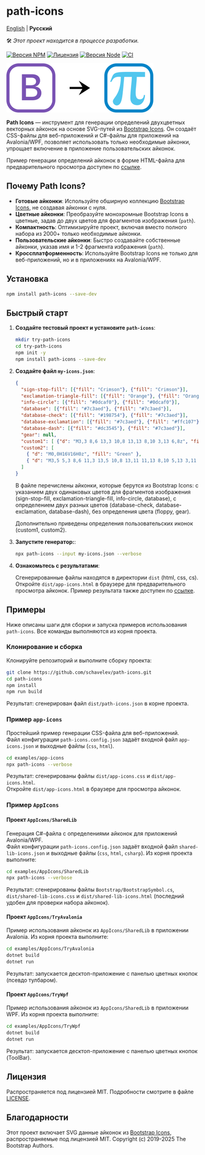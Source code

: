 # path-icons

[English](README.md) | **Русский**

🛠️ *Этот проект находится в процессе разработки.*

[![Версия NPM](https://img.shields.io/npm/v/path-icons.svg)](https://www.npmjs.com/package/path-icons)
[![Лицензия](https://img.shields.io/npm/l/path-icons.svg)](https://github.com/schavelev/path-icons/blob/main/LICENSE)
[![Версия Node](https://img.shields.io/node/v/path-icons)](https://github.com/schavelev/path-icons#installation)
[![CI](https://github.com/schavelev/path-icons/actions/workflows/ci.yml/badge.svg)](https://github.com/schavelev/path-icons/actions)

![Логотипы](logos.svg)

**Path Icons** — инструмент для генерации определений двухцветных векторных айконок на основе SVG-путей из [Bootstrap Icons](https://icons.getbootstrap.com/).
Он создаёт CSS-файлы для веб-приложений и C#-файлы для приложений на Avalonia/WPF, 
позволяет использовать только необходимые айконки, упрощает включение в приложение пользовательских айконок.

Пример генерации определений айконок в форме HTML-файла для предварительного просмотра доступен по [ссылке](https://schavelev.github.io/path-icons/examples/quick-start/my-icons.html).

## Почему Path Icons?

- **Готовые айконки**: Используйте обширную коллекцию [Bootstrap Icons](https://icons.getbootstrap.com/), не создавая айконки с нуля.
- **Цветные айконки**: Преобразуйте монохромные Bootstrap Icons в цветные, задав до двух цветов для фрагментов изображения (`path`).
- **Компактность**: Оптимизируйте проект, включая вместо полного набора из 2000+ только необходимые айконки.
- **Пользовательские айконки**: Быстро создавайте собственные айконки, указав имя и 1-2 фрагмента избражения (`path`).
- **Кроссплатформенность**: Используйте Bootstrap Icons не только для веб-приложений, но и в приложениях на Avalonia/WPF.

## Установка

```bash
npm install path-icons --save-dev
```

## Быстрый старт

1. **Создайте тестовый проект и установите `path-icons`**:
   ```bash
   mkdir try-path-icons
   cd try-path-icons
   npm init -y
   npm install path-icons --save-dev
   ```

2. **Создайте файл `my-icons.json`**:
   ```json
   {
     "sign-stop-fill": [{"fill": "Crimson"}, {"fill": "Crimson"}],
     "exclamation-triangle-fill": [{"fill": "Orange"}, {"fill": "Orange"}],
     "info-circle": [{"fill": "#0dcaf0"}, {"fill": "#0dcaf0"}],
     "database": [{"fill": "#7c3aed"}, {"fill": "#7c3aed"}], 
     "database-check": [{"fill": "#198754"}, {"fill": "#7c3aed"}], 
     "database-exclamation": [{"fill": "#7c3aed"}, {"fill": "#ffc107"}], 
     "database-dash": [{"fill": "#dc3545"}, {"fill": "#7c3aed"}], 
     "gear": null,
     "custom1": [ {"d": "M3,3 8,6 13,3 10,8 13,13 8,10 3,13 6,8z", "fill": "Red"} ],
     "custom2": [
       { "d": "M0,0H16V16H0z", "fill": "Green" },
       { "d": "M3,5 5,3 8,6 11,3 13,5 10,8 13,11 11,13 8,10 5,13 3,11 6,8z", "fill": "Red" }
     ]
   }
   ```
   В файле перечислены айконки, которые берутся из Bootstrap Icons: с указанием двух одинаковых цветов для фрагментов изображения (sign-stop-fill, exclamation-triangle-fill, info-circle, database), с определением двух разных цветов (database-check, database-exclamation, database-dash), без определения цвета (floppy, gear).
   
   Дополнительно приведены определения пользовательских иконок (custom1, custom2).



3. **Запустите генератор:**:
   ```bash
   npx path-icons --input my-icons.json --verbose
   ```

4. **Ознакомьтесь с результатами**:

   Сгенерированные файлы находятся в директории `dist` (html, css, cs). Откройте `dist/app-icons.html` в браузере для предварительного просмотра айконок.
   Пример результата также доступен по [ссылке](https://schavelev.github.io/path-icons/examples/quick-start/my-icons.html).

## Примеры

Ниже описаны шаги для сборки и запуска примеров использования `path-icons`. Все команды выполняются из корня проекта.

### Клонирование и сборка
Клонируйте репозиторий и выполните сборку проекта:
```bash
git clone https://github.com/schavelev/path-icons.git
cd path-icons
npm install
npm run build
```
Результат: сгенерирован файл `dist/path-icons.json` в корне проекта.

### Пример `app-icons`
Простейший пример генерации CSS-файла для веб-приложений.  
Файл конфигурации `path-icons.config.json` задаёт входной файл `app-icons.json` и выходные файлы (`css`, `html`).
```bash
cd examples/app-icons
npx path-icons --verbose
```
Результат: сгенерированы файлы `dist/app-icons.css` и `dist/app-icons.html`.  
Откройте `dist/app-icons.html` в браузере для просмотра айконок.

### Пример `AppIcons`

#### Проект `AppIcons/SharedLib`
Генерация C#-файла с определениями айконок для приложений Avalonia/WPF.  
Файл конфигурации `path-icons.config.json` задаёт входной файл `shared-lib-icons.json` и выходные файлы (`css`, `html`, `csharp`).
Из корня проекта выполните:
```bash
cd examples/AppIcons/SharedLib
npx path-icons --verbose
```
Результат: сгенерированы файлы `Bootstrap/BootstrapSymbol.cs`, `dist/shared-lib-icons.css` и `dist/shared-lib-icons.html` (последний удобен для проверки набора айконок).

#### Проект `AppIcons/TryAvalonia`
Пример использования айконок из `AppIcons/SharedLib` в приложении Avalonia.
Из корня проекта выполните:
```bash
cd examples/AppIcons/TryAvalonia
dotnet build
dotnet run
```
Результат: запускается десктоп-приложение с панелью цветных кнопок (псевдо тулбаром).

#### Проект `AppIcons/TryWpf`
Пример использования айконок из `AppIcons/SharedLib` в приложении WPF.
Из корня проекта выполните:
```bash
cd examples/AppIcons/TryWpf
dotnet build
dotnet run
```
Результат: запускается десктоп-приложение с панелью цветных кнопок (ToolBar).

## Лицензия

Распространяется под лицензией MIT. Подробности смотрите в файле [LICENSE](LICENSE).

## Благодарности

Этот проект включает SVG данные айконок из [Bootstrap Icons](https://github.com/twbs/icons), распространяемые под лицензией MIT. Copyright (c) 2019-2025 The Bootstrap Authors. 
